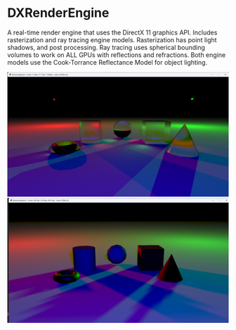 # DXRenderEngine
A real-time render engine that uses the DirectX 11 graphics API. Includes rasterization and ray tracing engine models. Rasterization has point light shadows, and post processing. Ray tracing uses spherical bounding volumes to work on ALL GPUs with reflections and refractions. Both engine models use the Cook-Torrance Reflectance Model for object lighting.

<div align="center">

<img src="https://github.com/ethroz/DXRenderEngine/blob/master/Images/Realtime%20Raytracing.png?raw=true" alt="Raytracer">

<img src="https://github.com/ethroz/DXRenderEngine/blob/master/Images/Rasterization.png?raw=true" alt="Rasterizer">

</div>
